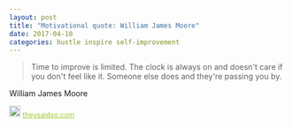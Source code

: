 ```yaml
---
layout: post
title: "Motivational quote: William James Moore"
date: 2017-04-10
categories: hustle inspire self-improvement
---
```

> Time to improve is limited. The clock is always on and doesn't care if you don't feel like it. Someone else does and they're passing you by.

William James Moore

<span style="z-index:50;font-size:0.9em;"><img src="https://theysaidso.com/branding/theysaidso.png" height="20" width="20" alt="theysaidso.com"/><a href="https://theysaidso.com" title="Powered by quotes from theysaidso.com" style="color: #9fcc25; margin-left: 4px; vertical-align: middle;">theysaidso.com</a></span>
